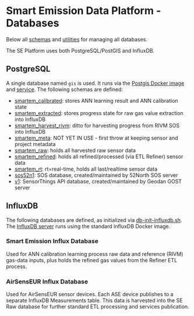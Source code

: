 # Smart Emission Data Platform - Databases

Below all [schemas](schema) and [utilities](util) for managing all databases.

The SE Platform uses both PostgreSQL/PostGIS and InfluxDB.

## PostgreSQL

A single database named `gis` is used. 
It runs via the [Postgis Docker image](../docker/postgis/Dockerfile) and [service](../services/postgis).
The following schemas are defined:

* [smartem_calibrated](schema/db-schema-calibrate.sql): stores ANN learning result and ANN calibration state
* [smartem_extracted](schema/db-schema-extract.sql): stores progress state for raw gas value extraction into InfluxDB
* [smartem_harvest_rivm](schema/db-schema-harvest-rivm.sql): ditto for harvesting progress from RIVM SOS into InfluxDB
* [smartem_meta](schema/db-schema-meta.sql): NOT YET IN USE - first throw at keeping sensor and project metadata
* [smartem_raw](schema/db-schema-raw.sql): holds all harvested raw sensor data
* [smartem_refined](schema/db-schema-refined.sql): holds all refined/processed (via ETL Refiner) sensor data
* [smartem_rt](schema/db-schema-last.sql): rt=real-time, holds all last/realtime sensor data
* [sos52n1](../services/sos52n/config/db-init.sql): SOS database, created/maintained by 52North SOS server
* [v1](../services/gost/config/gost-init-db.sql): SensorThings API database, created/maintained by Geodan GOST server 

## InfluxDB

The following databases are defined, as initialized via [db-init-influxdb.sh](db-init-influxdb.sh).
The [InfluxDB server](../services/influxdb) runs using the standard InfluxDB Docker image.

### Smart Emission Influx Database

Used for ANN calibration learning process raw data and reference (RIVM) gas-data inputs, plus
holds the refined gas values from the Refiner ETL process.

### AirSensEUR Influx Database

Used for AirSensEUR sensor devices. 
Each ASE device publishes to a separate InfluxDB Measurements table. 
This data is harvested into the SE Raw database for further standard ETL processing
and services publication.







